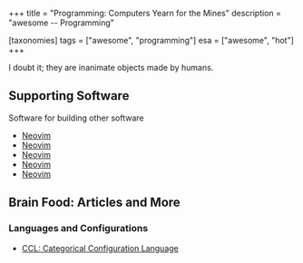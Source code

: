 +++
title = "Programming: Computers Yearn for the Mines"
description = "awesome -- Programming"

[taxonomies]
tags = ["awesome", "programming"]
esa = ["awesome", "hot"]
+++

I doubt it; they are inanimate objects made by humans.

<!-- more -->

## Supporting Software

Software for building other software

- [Neovim](https://neovim.io)
- [Neovim](https://neovim.io)
- [Neovim](https://neovim.io)
- [Neovim](https://neovim.io)
- [Neovim](https://neovim.io)

## Brain Food: Articles and More

### Languages and Configurations

- [CCL: Categorical Configuration Language](https://chshersh.com/blog/2025-01-06-the-most-elegant-configuration-language.html)
